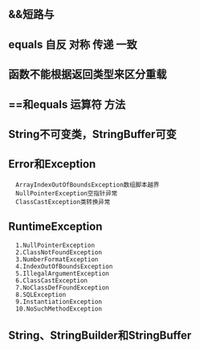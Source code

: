 ## &&短路与

## equals 自反 对称 传递 一致

## 函数不能根据返回类型来区分重载

## ==和equals 运算符 方法

## String不可变类，StringBuffer可变

## Error和Exception

      ArrayIndexOutOfBoundsException数组脚本越界
      NullPointerException空指针异常
      ClassCastException类转换异常
    
## RuntimeException

      1.NullPointerException
      2.ClassNotFoundException
      3.NumberFormatException
      4.IndexOutOfBoundsException
      5.IllegalArgumentException
      6.ClassCastException
      7.NoClassDefFoundException
      8.SQLException
      9.InstantiationException
      10.NoSuchMethodException
      
## String、StringBuilder和StringBuffer

